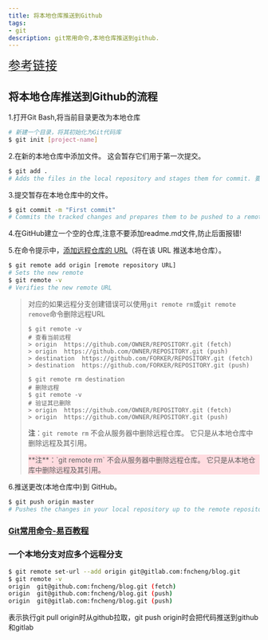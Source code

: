 ```yaml
---
title: 将本地仓库推送到Github
tags:
- git
description: git常用命令,本地仓库推送到github.
---
```


<!-- more -->

[<span style="font-size:1.75em">参考链接</span>](https://help.github.com/cn/github/administering-a-repository/setting-repository-visibility)

## 将本地仓库推送到Github的流程

1.打开Git Bash,将当前目录更改为本地仓库

```bash
# 新建一个目录，将其初始化为Git代码库
$ git init [project-name]
```

2.在新的本地仓库中添加文件。 这会暂存它们用于第一次提交。 

```bash
$ git add .
# Adds the files in the local repository and stages them for commit. 要取消暂存文件，请使用 'git reset HEAD YOUR-FILE'。
```

3.提交暂存在本地仓库中的文件。 

```bash
$ git commit -m "First commit"
# Commits the tracked changes and prepares them to be pushed to a remote repository. 要删除此提交并修改文件，请使用 'git reset --soft HEAD~1' 并再次提交和添加文件。
```

4.在GitHub建立一个空的仓库,注意不要添加readme.md文件,防止后面报错!

5.在命令提示中，[添加远程仓库的 URL](https://help.github.com/cn/articles/adding-a-remote)（将在该 URL 推送本地仓库）。 

```bash
$ git remote add origin [remote repository URL]
# Sets the new remote
$ git remote -v
# Verifies the new remote URL
```

>  对应的如果远程分支创建错误可以使用`git remote rm`或`git remote remove`命令删除远程URL
>
> ```git
> $ git remote -v
> # 查看当前远程
> > origin  https://github.com/OWNER/REPOSITORY.git (fetch)
> > origin  https://github.com/OWNER/REPOSITORY.git (push)
> > destination  https://github.com/FORKER/REPOSITORY.git (fetch)
> > destination  https://github.com/FORKER/REPOSITORY.git (push)
> 
> $ git remote rm destination
> # 删除远程
> $ git remote -v
> # 验证其已删除
> > origin  https://github.com/OWNER/REPOSITORY.git (fetch)
> > origin  https://github.com/OWNER/REPOSITORY.git (push)
> ```
>
>  **注**：`git remote rm` 不会从服务器中删除远程仓库。 它只是从本地仓库中删除远程及其引用。 
>
> <div style="background-color:#ffdce0">**注**：`git remote rm` 不会从服务器中删除远程仓库。 它只是从本地仓库中删除远程及其引用。</div>

6.推送更改(本地仓库中)到 GitHub。 

```bash
$ git push origin master
# Pushes the changes in your local repository up to the remote repository you specified as the origin
```

### [Git常用命令-易百教程](https://www.yiibai.com/git/git_add.html)





### 一个本地分支对应多个远程分支

```sh
$ git remote set-url --add origin git@gitlab.com:fncheng/blog.git
$ git remote -v                                                   
origin  git@github.com:fncheng/blog.git (fetch)
origin  git@github.com:fncheng/blog.git (push)
origin  git@gitlab.com:fncheng/blog.git (push)
```

表示执行git pull origin时从github拉取，git push origin时会把代码推送到github和gitlab